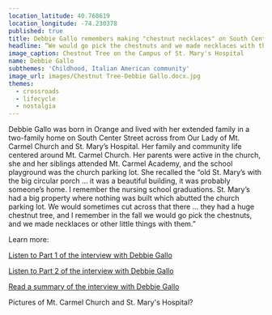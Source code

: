 ```yaml
---
location_latitude: 40.768619
location_longitude: -74.230378
published: true
title: Debbie Gallo remembers making "chestnut necklaces" on South Centre Street
headline: “We would go pick the chestnuts and we made necklaces with them”
image_caption: Chestnut Tree on the Campus of St. Mary's Hospital
name: Debbie Gallo
subthemes: 'Childhood, Italian American community'
image_url: images/Chestnut Tree-Debbie Gallo.docx.jpg
themes:
  - crossroads
  - lifecycle
  - nostalgia
---
```

Debbie Gallo was born in Orange and lived with her extended family in a two-family home on South Center Street across from Our Lady of Mt. Carmel Church and St. Mary’s Hospital. Her family and community life centered around Mt. Carmel Church. Her parents were active in the church, she and her siblings attended Mt. Carmel Academy, and the school playground was the church parking lot. She recalled the “old St. Mary’s with the big circular porch … it was a beautiful building, it was probably someone’s home. I remember the nursing school graduations. St. Mary’s had a big property where nothing was built which abutted the church parking lot. We would sometimes cut across that there … they had a huge chestnut tree, and I remember in the fall we would go pick the chestnuts, and we made necklaces or other little things with them.”  

Learn more:  

[Listen to Part 1 of the interview with Debbie Gallo](https://soundcloud.com/user-773139664/debbie-gallo-interview-10-15-15-part-1)  

[Listen to Part 2 of the interview with Debbie Gallo](https://soundcloud.com/user-773139664/debbie-gallo-interview-10-15-15-part-2)  

[Read a summary of the interview with Debbie Gallo](https://github.com/uofo/reverse-archaeology-content/raw/gh-pages/files/Debbie%20Gallo%2010-15-15.1%20%26%20Debbie%20Gallo%2010-15-2%2C%20b.%201953..pdf)

Pictures of Mt. Carmel Church and St. Mary's Hospital?
